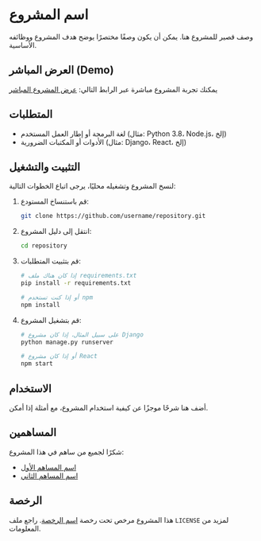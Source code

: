 # اسم المشروع

وصف قصير للمشروع هنا. يمكن أن يكون وصفًا مختصرًا يوضح هدف المشروع ووظائفه الأساسية.

## العرض المباشر (Demo)

يمكنك تجربة المشروع مباشرة عبر الرابط التالي:
[عرض المشروع المباشر](https://your-demo-link.com)

## المتطلبات

- لغة البرمجة أو إطار العمل المستخدم (مثال: Python 3.8، Node.js، إلخ)
- الأدوات أو المكتبات الضرورية (مثال: Django، React، إلخ)

## التثبيت والتشغيل

لنسخ المشروع وتشغيله محليًا، يرجى اتباع الخطوات التالية:

1. قم باستنساخ المستودع:
    ```sh
    git clone https://github.com/username/repository.git
    ```

2. انتقل إلى دليل المشروع:
    ```sh
    cd repository
    ```

3. قم بتثبيت المتطلبات:
    ```sh
    # إذا كان هناك ملف requirements.txt
    pip install -r requirements.txt

    # أو إذا كنت تستخدم npm
    npm install
    ```

4. قم بتشغيل المشروع:
    ```sh
    # على سبيل المثال، إذا كان مشروع Django
    python manage.py runserver

    # أو إذا كان مشروع React
    npm start
    ```

## الاستخدام

أضف هنا شرحًا موجزًا عن كيفية استخدام المشروع، مع أمثلة إذا أمكن.

## المساهمين

شكرًا لجميع من ساهم في هذا المشروع:
- [اسم المساهم الأول](https://github.com/username1)
- [اسم المساهم الثاني](https://github.com/username2)

## الرخصة

هذا المشروع مرخص تحت رخصة [اسم الرخصة](https://opensource.org/licenses/اسم-الرخصة). راجع ملف `LICENSE` لمزيد من المعلومات.

